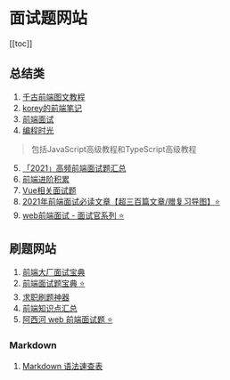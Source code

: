 # 面试题网站
[[toc]]


## 总结类
1. [千古前端图文教程](https://web.qianguyihao.com/)
2. [korey的前端笔记](https://korey.cc/)
3. [前端面试](https://lgwebdream.github.io/FE-Interview/)
4. [编程时光](https://www.coding-time.cn/js/preamble.html)
> 包括JavaScript高级教程和TypeScript高级教程
5. [「2021」高频前端面试题汇总](https://juejin.cn/post/6905294475539513352)
6. [前端进阶积累](https://obkoro1.com/web_accumulate/)
7. [Vue相关面试题](https://ustbhuangyi.github.io/vue-analysis/)
8. [2021年前端面试必读文章【超三百篇文章/赠复习导图】:star:](https://juejin.cn/post/6844904116339261447)
9. [web前端面试 - 面试官系列 :star: ](https://vue3js.cn/interview/)

## 刷题网站
1. [前端大厂面试宝典](https://www.mianshibook.com/)
2. [前端面试题宝典 :star:](https://fe.ecool.fun/)
3. [求职刷题神器](https://www.funit.cn/)
4. [前端知识点汇总](https://www.lingtiku.com/)
5. [阿西河 web 前端面试题 :star:](https://www.axihe.com/edu/ask.html)




### Markdown
1. [Markdown 语法速查表](https://markdown.com.cn/cheat-sheet.html#%E6%80%BB%E8%A7%88)